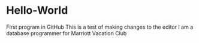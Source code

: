 # Hello-World
First program in GitHub
This is a test of making changes to the editor
I am a database programmer for Marriott Vacation Club
